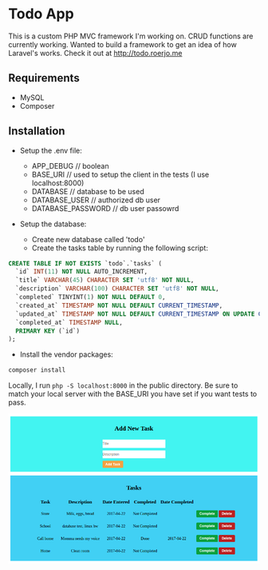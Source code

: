 # Todo App

This is a custom PHP MVC framework I'm working on. CRUD functions are currently working. Wanted to build a framework to get an idea of how Laravel's works. Check it out at http://todo.roerjo.me

## Requirements
- MySQL
- Composer

## Installation

- Setup the .env file:
  - APP_DEBUG // boolean
  - BASE_URI  // used to setup the client in the tests (I use localhost:8000)
  - DATABASE  // database to be used
  - DATABASE_USER // authorized db user
  - DATABASE_PASSWORD // db user passowrd

- Setup the database:

  - Create new database called 'todo'
  - Create the tasks table by running the following script:

```sql
CREATE TABLE IF NOT EXISTS `todo`.`tasks` (
  `id` INT(11) NOT NULL AUTO_INCREMENT,
  `title` VARCHAR(45) CHARACTER SET 'utf8' NOT NULL,
  `description` VARCHAR(100) CHARACTER SET 'utf8' NOT NULL,
  `completed` TINYINT(1) NOT NULL DEFAULT 0,
  `created_at` TIMESTAMP NOT NULL DEFAULT CURRENT_TIMESTAMP,
  `updated_at` TIMESTAMP NOT NULL DEFAULT CURRENT_TIMESTAMP ON UPDATE CURRENT_TIMESTAMP,
  `completed_at` TIMESTAMP NULL,
  PRIMARY KEY (`id`)
);
```

- Install the vendor packages:

```bash
composer install
```

Locally, I run `php -S localhost:8000` in the public directory. Be sure to
match your local server with the BASE_URI you have set if you want tests
to pass.

![Alt text](/screenshots/todoMain.png)
